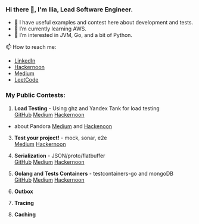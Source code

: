 ### Hi there 👋, I'm Ilia, Lead Software Engineer.

- 🔭 I have useful examples and contest here about development and tests.
- 🌱 I’m currently learning AWS.
- 👀 I’m interested in JVM, Go, and a bit of Python.

📫 How to reach me:
- [LinkedIn](https://www.linkedin.com/in/ilia-iv-er/)
- [Hackernoon](https://hackernoon.com/u/lookingforere)
- [Medium](https://hackernoon.com/u/lookingforere)
- [LeetCode](https://leetcode.com/SomeEPersonLikeMe/)

### My Public Contests:

1) **Load Testing** - Using ghz and Yandex Tank for load testing  
[GitHub](https://github.com/IliaEre/load-test-contest) [Medium](https://lookingforere.medium.com/fast-load-testing-with-yandextank-and-ghz-77157bf4a779) [Hackernoon](https://hackernoon.com/turbocharge-load-testing-yandextank-ghz-combo-for-lightning-fast-code-checks)
+ about Pandora [Medium](https://medium.com/@lookingforere/yandex-pandora-performance-testing-unleashing-versatility-like-a-swiss-army-knife-12c250f2bff2) and [Hackenoon](https://hackernoon.com/leveraging-yandex-pandora-stress-testing-grpc-and-flatbuffer-services)
3) **Test your project!** - mock, sonar, e2e  
[Medium](https://lookingforere.medium.com/just-test-your-project-part-1-da33a8b823b4) [Hackernoon](https://hackernoon.com/just-go-ahead-and-test-your-project-part-1)
4) **Serialization** - JSON/proto/flatbuffer  
[GitHub](https://github.com/IliaEre/serialisation-contest) [Medium](https://medium.com/@lookingforere/json-vs-proto-grpc-vs-flatbuffer-speed-showdown-for-mobile-app-backends-e3972074c35c) [Hackernoon](https://hackernoon.com/flutbuffers-in-2024-can-we-recreate-old-success-performance-optimization-takes-center-stage)
5) **Golang and Tests Containers** - testcontainers-go and mongoDB  
[GitHub](https://github.com/IliaEre/testcontainer-contest?source=post_page-----d30a50e11292--------------------------------)
[Medium](https://lookingforere.medium.com/one-more-time-about-golang-and-testcontainers-d30a50e11292)
[Hackernoon](https://app.hackernoon.com/stats/express-setup-golang-and-testcontainers-unwrapped)

6) **Outbox**
7) **Tracing**
8) **Caching**
